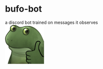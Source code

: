 # bufo-bot
a discord bot trained on messages it observes  
![Bufo Thumbs Up](images/bufo-thumbsup.png)


<!-- TODO: add last-known-good corpus file so model can reload weights. replace LKG corpus with real corpus during training. Data is still continuously collected and sent to the real corpus. -->